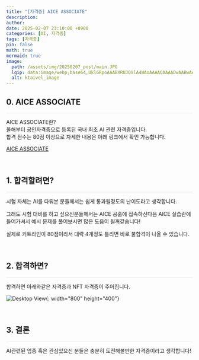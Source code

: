 ```yaml
---
title: "[자격증] AICE ASSOCIATE"
description: 
author:
date: 2025-02-07 23:10:00 +0900
categories: [AI, 자격증]
tags: [자격증]
pin: false
math: true
mermaid: true
image:
  path: /assets/img/20250207_post/main.JPG
  lqip: data:image/webp;base64,UklGRpoAAABXRUJQVlA4WAoAAAAQAAAADwAABwAAQUxQSDIAAAARL0AmbZurmr57yyIiqE8oiG0bejIYEQTgqiDA9vqnsUSI6H+oAERp2HZ65qP/VIAWAFZQOCBCAAAA8AEAnQEqEAAIAAVAfCWkAALp8sF8rgRgAP7o9FDvMCkMde9PK7euH5M1m6VWoDXf2FkP3BqV0ZYbO6NA/VFIAAAA
  alt: ktaivel_image
---
```


## **0. AICE ASSOCIATE**
<hr style="height: 0.5px; background-color: rgba(0, 0, 0, .1); border: none;" />

AICE ASSOCIATE란?  
올해부터 공인자격증으로 등록된 국내 최초 AI 관련 자격증입니다.  
합격 점수는 80점 이상으로 자세한 내용은 아래 링크에서 확인 가능합니다.  

[AICE ASSOCIATE](https://aice.study/info/aice/asso)  

<br/>

## **1. 합격할려면?**
<hr style="height: 0.5px; background-color: rgba(0, 0, 0, .1); border: none;" />

시험 자체는 AI를 다뤄본 분들께서는 쉽게 통과될정도의 난이도라고 생각합니다.  

그래도 시험 대비를 하고 싶으신분들께서는 AICE 공홈에 접속하신다음 AICE 실습란에 들어가셔서 예시 문제를 풀어보시면 많은 도움이 될꺼같습니다!  

실제로 커트라인이 80점이라서 대략 4개정도 틀리면 바로 불합격이 나올 수 있습니다.  

<br/>


## **2. 합격하면?**
<hr style="height: 0.5px; background-color: rgba(0, 0, 0, .1); border: none;" />

합격하면 아래와같은 자격증과 NFT 자격증이 주어집니다.

![Desktop View](/assets/img/20250207_post/image.PNG){: width="800" height="400"}

<br/>

## **3. 결론**
<hr style="height: 0.5px; background-color: rgba(0, 0, 0, .1); border: none;" />

AI관련된 업종 혹은 관심있으신 분들은 충분히 도전해볼만한 자격증이라고 생각합니다!